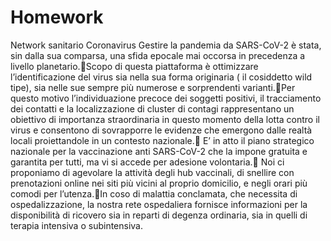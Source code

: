 # Homework
Network sanitario Coronavirus
Gestire la  pandemia da SARS-CoV-2 è stata, sin dalla sua comparsa, una sfida epocale mai occorsa in precedenza a livello planetario.Scopo di questa piattaforma è ottimizzare l’identificazione del virus sia nella sua forma originaria ( il cosiddetto wild tipe), sia nelle sue sempre più numerose e sorprendenti varianti.Per questo motivo l’individuazione precoce dei soggetti positivi, il tracciamento dei contatti e la localizzazione di cluster di  contagi rappresentano un obiettivo di importanza straordinaria in questo momento della lotta contro il virus e consentono di sovrapporre le evidenze che emergono dalle realtà locali  proiettandole in un contesto nazionale. E’ in atto il piano strategico nazionale per la vaccinazione anti SARS-CoV-2 che la impone gratuita e garantita per tutti, ma vi si accede per adesione volontaria. Noi ci proponiamo di agevolare la attività degli hub vaccinali, di snellire con prenotazioni online nei siti più vicini al proprio domicilio, e negli orari più comodi per l’utenza.In coso di malattia conclamata, che necessita di ospedalizzazione, la nostra rete ospedaliera fornisce informazioni per la disponibilità di ricovero sia in reparti di degenza ordinaria, sia in quelli di terapia intensiva o subintensiva.
